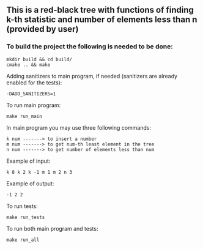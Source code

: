 ## This is a red-black tree with functions of finding k-th statistic and number of elements less than n (provided by user)

### To build the project the following is needed to be done:

```
mkdir build && cd build/ 
cmake .. && make
```

Adding sanitizers to main program, if needed (sanitizers are already enabled for the tests):

```
-DADD_SANITIZERS=1
```

To run main program:

```
make run_main
```

In main program you may use three following commands:

```
k num -------> to insert a number
m num -------> to get num-th least element in the tree
n num -------> to get number of elements less than num
```

Example of input:

```
k 8 k 2 k -1 m 1 m 2 n 3
```

Example of output:

```
-1 2 2
```

To run tests:

```
make run_tests
```

To run both main program and tests:

```
make run_all
```